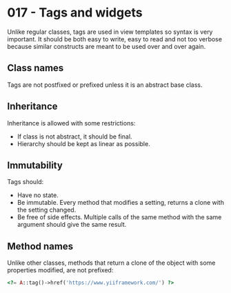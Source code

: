 # 017 - Tags and widgets

Unlike regular classes, tags are used in view templates so syntax is very important. It should be both
easy to write, easy to read and not too verbose because similar constructs are meant to be used over and over again.

## Class names

Tags are not postfixed or prefixed unless it is an abstract base class.

## Inheritance

Inheritance is allowed with some restrictions:

- If class is not abstract, it should be final.
- Hierarchy should be kept as linear as possible.

## Immutability

Tags should:

- Have no state.
- Be immutable. Every method that modifies a setting, returns a clone with the setting changed.
- Be free of side effects. Multiple calls of the same method with the same argument should give the same result.

## Method names

Unlike other classes, methods that return a clone of the object with some properties modified, are not prefixed:

```php
<?= A::tag()->href('https://www.yiiframework.com/') ?>
```
